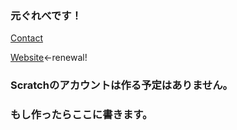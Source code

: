 ### 元ぐれべです！
[Contact](https://github.com/FuguFX/Comments/issues/1)

[Website](https://fugufx.github.io/simple_home.html)←renewal!
### Scratchのアカウントは作る予定はありません。
### もし作ったらここに書きます。

<!--
**FuguFX/FuguFX** is a ✨ _special_ ✨ repository because its `README.md` (this file) appears on your GitHub profile.

Here are some ideas to get you started:

- 🔭 I’m currently working on ...
- 🌱 I’m currently learning ...
- 👯 I’m looking to collaborate on ...
- 🤔 I’m looking for help with ...
- 💬 Ask me about ...
- 📫 How to reach me: ...
- 😄 Pronouns: ...
- ⚡ Fun fact: ...
-->
